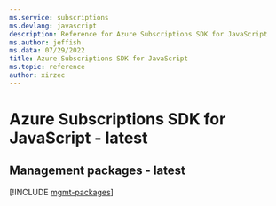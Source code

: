 ```yaml
---
ms.service: subscriptions
ms.devlang: javascript
description: Reference for Azure Subscriptions SDK for JavaScript
ms.author: jeffish
ms.data: 07/29/2022
title: Azure Subscriptions SDK for JavaScript
ms.topic: reference
author: xirzec
---
```

# Azure Subscriptions SDK for JavaScript - latest

## Management packages - latest
[!INCLUDE [mgmt-packages](subscriptions-mgmt-index.md)]